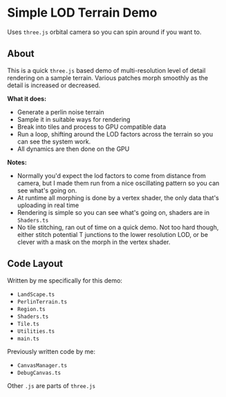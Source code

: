 Simple LOD Terrain Demo
=======================

Uses `three.js` orbital camera so you can spin around if you want to.


About
-----

This is a quick `three.js` based demo of multi-resolution level of detail rendering on a sample terrain. Various patches morph smoothly as the detail is increased or decreased.


**What it does:**

- Generate a perlin noise terrain
- Sample it in suitable ways for rendering
- Break into tiles and process to GPU compatible data
- Run a loop, shifting around the LOD factors across the terrain so you can see the system work.
- All dynamics are then done on the GPU


**Notes:**

- Normally you'd expect the lod factors to come from distance from camera, but I made them run from a nice oscillating pattern so you can see what's going on.
- At runtime all morphing is done by a vertex shader, the only data that's uploading in real time 
- Rendering is simple so you can see what's going on, shaders are in `Shaders.ts`
- No tile stitching, ran out of time on a quick demo. Not too hard though, either stitch potential T junctions to the lower resolution LOD, or be clever with a mask on the morph in the vertex shader.



Code Layout
-----------

 Written by me specifically for this demo:

- `LandScape.ts`
- `PerlinTerrain.ts`
- `Region.ts`
- `Shaders.ts`
- `Tile.ts`
- `Utilities.ts`
- `main.ts`


Previously written code by me:

- `CanvasManager.ts`
- `DebugCanvas.ts`



Other `.js` are parts of `three.js`

